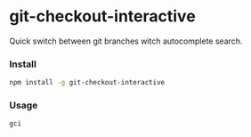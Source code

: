 # git-checkout-interactive

Quick switch between git branches witch autocomplete search.

### Install

```bash
npm install -g git-checkout-interactive
```

### Usage

```bash
gci
```

